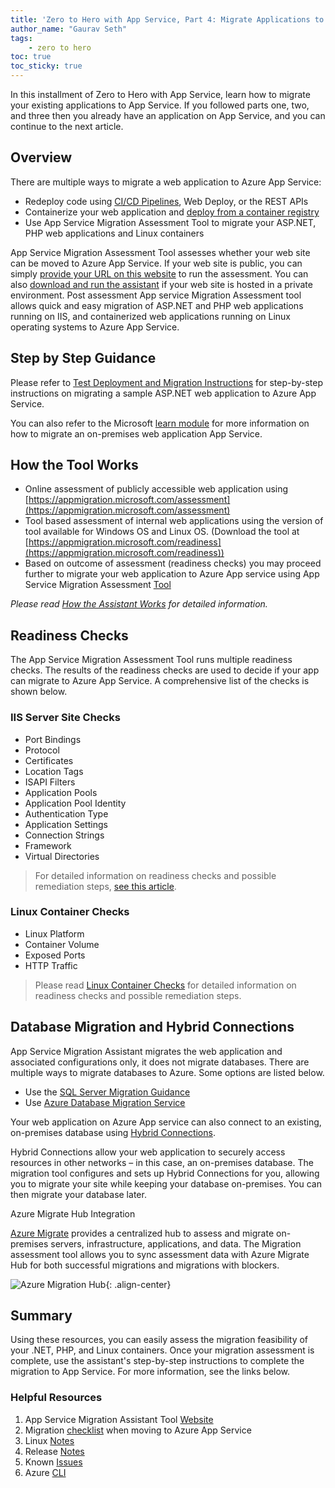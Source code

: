 ```yaml
---
title: 'Zero to Hero with App Service, Part 4: Migrate Applications to Azure App Service'
author_name: "Gaurav Seth"
tags: 
    - zero to hero
toc: true
toc_sticky: true
---
```


In this installment of Zero to Hero with App Service, learn how to migrate your existing applications to App Service. If you followed parts one, two, and three then you already have an application on App Service, and you can continue to the next article.

## Overview

There are multiple ways to migrate a web application to Azure App Service:

- Redeploy code using [CI/CD Pipelines](https://azure.github.io/AppService/2020/06/29/zero_to_hero_pt2.html), Web Deploy, or the REST APIs
- Containerize your web application and [deploy from a container registry](https://docs.microsoft.com/azure/app-service/containers/configure-custom-container)
- Use App Service Migration Assessment Tool to migrate your ASP.NET, PHP web applications and Linux containers

App Service Migration Assessment Tool assesses whether your web site can be moved to Azure App Service. If your web site is public, you can simply [provide your URL on this website](https://appmigration.microsoft.com/assessment/) to run the assessment. You can also [download and run the assistant](https://appmigration.microsoft.com/readiness) if your web site is hosted in a private environment. Post assessment App service Migration Assessment tool allows quick and easy migration of ASP.NET and PHP web applications running on IIS, and containerized web applications running on Linux operating systems to Azure App Service.

## Step by Step Guidance

Please refer to [Test Deployment and Migration Instructions](https://github.com/Azure/App-Service-Migration-Assistant/blob/master/MigrationDocs/Test%20Deployment%20%26%20Migration%20Instructions.docx) for step-by-step instructions on migrating a sample ASP.NET web application to Azure App Service.

You can also refer to the Microsoft [learn module](https://docs.microsoft.com/learn/modules/migrate-app-service-migration-assistant/) for more information on how to migrate an on-premises web application App Service.

## How the Tool Works

- Online assessment of publicly accessible web application using [https://appmigration.microsoft.com/assessment](https://appmigration.microsoft.com/assessment)
- Tool based assessment of internal web applications using the version of tool available for Windows OS and Linux OS. (Download the tool at [https://appmigration.microsoft.com/readiness](https://appmigration.microsoft.com/readiness))
- Based on outcome of assessment (readiness checks) you may proceed further to migrate your web application to Azure App service using App Service Migration Assessment [Tool](https://appmigration.microsoft.com/readiness)

_Please read_ [_How the Assistant Works_](https://github.com/Azure/App-Service-Migration-Assistant/wiki/How-the-Assistant-Works) _for detailed information._

## Readiness Checks

The App Service Migration Assessment Tool runs multiple readiness checks. The results of the readiness checks are used to decide if your app can migrate to Azure App Service. A comprehensive list of the checks is shown below.

### IIS Server Site Checks

- Port Bindings
- Protocol
- Certificates
- Location Tags
- ISAPI Filters
- Application Pools
- Application Pool Identity
- Authentication Type
- Application Settings
- Connection Strings
- Framework
- Virtual Directories

> For detailed information on readiness checks and possible remediation steps, [see this article](https://github.com/Azure/App-Service-Migration-Assistant/wiki/Readiness-Checks#iis-server-site-checks).

### Linux Container Checks

- Linux Platform
- Container Volume
- Exposed Ports
- HTTP Traffic

> Please read [Linux Container Checks](https://github.com/Azure/App-Service-Migration-Assistant/wiki/Readiness-Checks#linux-running-container-checks) for detailed information on readiness checks and possible remediation steps.

## Database Migration and Hybrid Connections

App Service Migration Assistant migrates the web application and associated configurations only, it does not migrate databases. There are multiple ways to migrate databases to Azure. Some options are listed below.

- Use the [SQL Server Migration Guidance](https://azure.microsoft.com/migration/sql-server/)
- Use [Azure Database Migration Service](https://docs.microsoft.com/azure/dms/dms-overview)

Your web application on Azure App service can also connect to an existing, on-premises database using [Hybrid Connections](https://docs.microsoft.com/azure/app-service/app-service-hybrid-connections).

Hybrid Connections allow your web application to securely access resources in other networks – in this case, an on-premises database. The migration tool configures and sets up Hybrid Connections for you, allowing you to migrate your site while keeping your database on-premises. You can then migrate your database later.

Azure Migrate Hub Integration

[Azure Migrate](https://azure.microsoft.com/services/azure-migrate/) provides a centralized hub to assess and migrate on-premises servers, infrastructure, applications, and data. The Migration assessment tool allows you to sync assessment data with Azure Migrate Hub for both successful migrations and migrations with blockers.

![Azure Migration Hub]({{site.baseurl}}/media/2020/07/migration_hub.png){: .align-center}

## Summary

Using these resources, you can easily assess the migration feasibility of your .NET, PHP, and Linux containers. Once your migration assessment is complete, use the assistant&#39;s step-by-step instructions to complete the migration to App Service. For more information, see the links below.

### Helpful Resources

1. App Service Migration Assistant Tool [Website](https://appmigration.microsoft.com/)
1. Migration [checklist](https://azure.microsoft.com/en-us/blog/migration-checklist-when-moving-to-azure-app-service/) when moving to Azure App Service
1. Linux [Notes](https://github.com/Azure/App-Service-Migration-Assistant/wiki/Linux-Notes)
1. Release [Notes](https://github.com/Azure/App-Service-Migration-Assistant/wiki/Release-Notes)
1. Known [Issues](https://github.com/Azure/App-Service-Migration-Assistant/wiki/Known-Issues)
1. Azure [CLI](https://github.com/Azure/App-Service-Migration-Assistant/wiki/Using-Azure-CLI)
